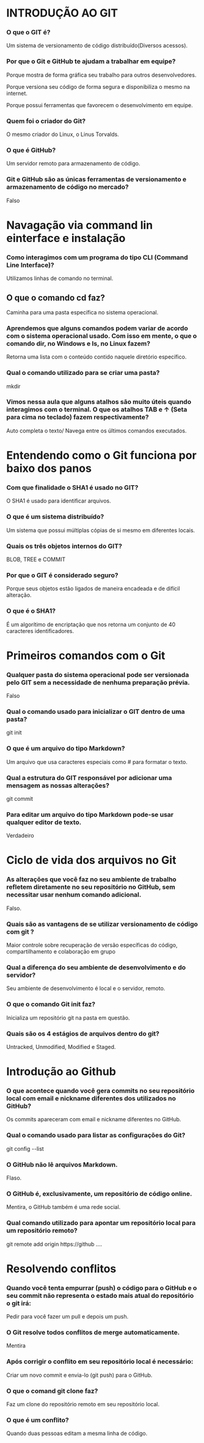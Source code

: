 # **INTRODUÇÃO AO GIT**

### O que o GIT é?

Um sistema de versionamento de código distribuído(Diversos acessos).

### Por que o Git e GitHub te ajudam a trabalhar em equipe?

Porque mostra de forma gráfica seu trabalho para outros desenvolvedores.

Porque versiona seu código de forma segura e disponibiliza o mesmo na internet.

Porque possui ferramentas que favorecem o desenvolvimento em equipe.

### Quem foi o criador do Git?

O mesmo criador do Linux, o Linus Torvalds.

### O que é GitHub?

Um servidor remoto para armazenamento de código.

### Git e GitHub são as únicas ferramentas de versionamento e armazenamento de código no mercado?

Falso

# **Navagação via command lin einterface e instalação**

### Como interagimos com um programa do tipo CLI (Command Line Interface)?

Utilizamos linhas de comando no terminal.

## O que o comando cd faz?

Caminha para uma pasta específica no sistema operacional.

### Aprendemos que alguns comandos podem variar de acordo com o sistema operacional usado. Com isso em mente, o que o comando dir, no Windows e ls, no Linux fazem?

Retorna uma lista com o conteúdo contido naquele diretório específico.

### Qual o comando utilizado para se criar uma pasta?

mkdir <nome da pasta>

### Vimos nessa aula que alguns atalhos são muito úteis quando interagimos com o terminal. O que os atalhos TAB e ↑ (Seta para cima no teclado) fazem respectivamente?

Auto completa o texto/ Navega entre os últimos comandos executados.

# **Entendendo como o Git funciona por baixo dos panos**

### Com que finalidade o SHA1 é usado no GIT?

O SHA1 é usado para identificar arquivos.

### O que é um sistema distribuído?

Um sistema que possui múltiplas cópias de si mesmo em diferentes locais.

### Quais os três objetos internos do GIT?

BLOB, TREE e COMMIT

### Por que o GIT é considerado seguro?

Porque seus objetos estão ligados de maneira encadeada e de difícil alteração.

### O que é o SHA1?

É um algorítimo de encriptação que nos retorna um conjunto de 40 caracteres identificadores.

# **Primeiros comandos com o Git**

### Qualquer pasta do sistema operacional pode ser versionada pelo GIT sem a necessidade de nenhuma preparação prévia.

Falso

### Qual o comando usado para inicializar o GIT dentro de uma pasta?

git init

### O que é um arquivo do tipo Markdown?

Um arquivo que usa caracteres especiais como # para formatar o texto.


### Qual a estrutura do GIT responsável por adicionar uma mensagem as nossas alterações?

git commit


### Para editar um arquivo do tipo Markdown pode-se usar qualquer editor de texto.

Verdadeiro

# **Ciclo de vida dos arquivos no Git**

### As alterações que você faz no seu ambiente de trabalho refletem diretamente no seu repositório no GitHub, sem necessitar usar nenhum comando adicional.

Falso.

### Quais são as vantagens de se utilizar versionamento de código com git ?

Maior controle sobre recuperação de versão específicas do código, compartilhamento e colaboração em grupo

### Qual a diferença do seu ambiente de desenvolvimento e do servidor?

Seu ambiente de desenvolvimento é local e o servidor, remoto.

### O que o comando Git init faz?

Inicializa um repositório git na pasta em questão.

### Quais são os 4 estágios de arquivos dentro do git?

Untracked, Unmodified, Modified e Staged.

# **Introdução ao Github**

### O que acontece quando você gera commits no seu repositório local com email e nickname diferentes dos utilizados no GitHub?

Os commits apareceram com email e nickname diferentes no GitHub.

### Qual o comando usado para listar as configurações do Git?

git config --list

### O GitHub não lê arquivos Markdown.

Flaso.

### O GitHub é, exclusivamente, um repositório de código online.

Mentira, o GitHub também é uma rede social.

### Qual comando utilizado para apontar um repositório local para um repositório remoto?

git remote add origin https://github ....

# **Resolvendo conflitos**

### Quando você tenta empurrar (push) o código para o GitHub e o seu commit não representa o estado mais atual do repositório o git irá:

Pedir para você fazer um pull e depois um push.

### O Git resolve todos conflitos de merge automaticamente.

Mentira

### Após corrigir o conflito em seu repositório local é necessário:

Criar um novo commit e envia-lo (git push) para o GitHub.


### O que o comand git clone faz?

Faz um clone do repositório remoto em seu repositório local.

### O que é um conflito?

Quando duas pessoas editam a mesma linha de código.


